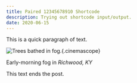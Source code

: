 ```yaml
---
title: Paired 12345678910 Shortcode
description: Trying out shortcode input/output.
date: 2020-06-15
---
```


This is a quick paragraph of text.

![Trees bathed in fog.](/img/DSCF1431.jpg){.cinemascope}

Early-morning fog in _Richwood, KY_

This text ends the post.
